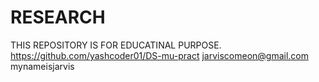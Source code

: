 # RESEARCH
THIS REPOSITORY IS FOR EDUCATINAL PURPOSE.
https://github.com/yashcoder01/DS-mu-pract
jarviscomeon@gmail.com
mynameisjarvis
